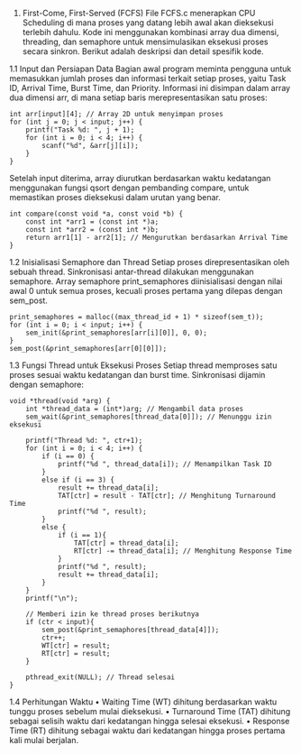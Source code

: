   1. First-Come, First-Served (FCFS)
     File FCFS.c menerapkan CPU Scheduling di mana proses yang datang lebih awal akan dieksekusi terlebih dahulu. Kode ini menggunakan kombinasi array dua dimensi, threading, dan semaphore untuk mensimulasikan eksekusi proses secara sinkron. Berikut adalah deskripsi dan detail spesifik kode.

  1.1 Input dan Persiapan Data
  Bagian awal program meminta pengguna untuk memasukkan jumlah proses dan informasi terkait setiap proses, yaitu Task ID, Arrival Time, Burst Time, dan Priority. Informasi ini disimpan dalam array dua dimensi arr, di mana setiap baris merepresentasikan satu proses:

```
int arr[input][4]; // Array 2D untuk menyimpan proses
for (int j = 0; j < input; j++) {
    printf("Task %d: ", j + 1);
    for (int i = 0; i < 4; i++) {
        scanf("%d", &arr[j][i]);
    }
}
```
Setelah input diterima, array diurutkan berdasarkan waktu kedatangan menggunakan fungsi qsort dengan pembanding compare, untuk memastikan proses dieksekusi dalam urutan yang benar.
```
int compare(const void *a, const void *b) {
    const int *arr1 = (const int *)a;
    const int *arr2 = (const int *)b;
    return arr1[1] - arr2[1]; // Mengurutkan berdasarkan Arrival Time
}
```

  1.2 Inisialisasi Semaphore dan Thread
  Setiap proses direpresentasikan oleh sebuah thread. Sinkronisasi antar-thread dilakukan menggunakan semaphore. Array semaphore print_semaphores diinisialisasi dengan nilai awal 0 untuk semua proses, kecuali proses pertama yang dilepas dengan sem_post.

```
print_semaphores = malloc((max_thread_id + 1) * sizeof(sem_t));
for (int i = 0; i < input; i++) {
    sem_init(&print_semaphores[arr[i][0]], 0, 0);
}
sem_post(&print_semaphores[arr[0][0]]);
```
  1.3 Fungsi Thread untuk Eksekusi Proses
  Setiap thread memproses satu proses sesuai waktu kedatangan dan burst time. Sinkronisasi dijamin dengan semaphore:

```
void *thread(void *arg) {
    int *thread_data = (int*)arg; // Mengambil data proses
    sem_wait(&print_semaphores[thread_data[0]]); // Menunggu izin eksekusi

    printf("Thread %d: ", ctr+1);
    for (int i = 0; i < 4; i++) {
        if (i == 0) {
            printf("%d ", thread_data[i]); // Menampilkan Task ID
        } 
        else if (i == 3) {
            result += thread_data[i];
            TAT[ctr] = result - TAT[ctr]; // Menghitung Turnaround Time
            printf("%d ", result);
        }
        else {
            if (i == 1){
                TAT[ctr] = thread_data[i];
                RT[ctr] -= thread_data[i]; // Menghitung Response Time
            }
            printf("%d ", result);
            result += thread_data[i];
        }
    }
    printf("\n");

    // Memberi izin ke thread proses berikutnya
    if (ctr < input){
        sem_post(&print_semaphores[thread_data[4]]);
        ctr++;
        WT[ctr] = result;
        RT[ctr] = result;
    }

    pthread_exit(NULL); // Thread selesai
}
```

  1.4 Perhitungan Waktu
• Waiting Time (WT) dihitung berdasarkan waktu tunggu proses sebelum mulai dieksekusi.
• Turnaround Time (TAT) dihitung sebagai selisih waktu dari kedatangan hingga selesai eksekusi.
• Response Time (RT) dihitung sebagai waktu dari kedatangan hingga proses pertama kali mulai berjalan.
